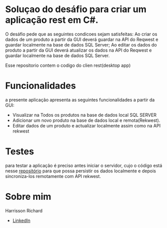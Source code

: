 # Soluçao do desáfio para criar um aplicação rest em C#.
O desáfio pede que as seguintes condicoes sejam satisfeitas:
Ao criar os dados de um produto a partir da GUI deverá guardar na API do Reqwest e guardar localmente na base de dados SQL Server;
Ao editar os dados do produto a partir da GUI deverá atualizar os dados na API do Reqwest e guardar localmente na base de dados SQL Server.

Esse repositorio contem o codigo do clien rest(desktop app)

# Funcionalidades
a presente aplicação apresenta as seguintes funcionalidades a partir da GUI:
* Visualizar na Todos os produtos na base de dados local SQL SERVER
* Adicionar um novo produto na base de dados local e remota(Rekwest).
* Editar dados de um produto e actualizar localmente assim como na API rekwest

# Testes
para testar a aplicação é preciso antes iniciar o servidor, cujo o código está nesse <a href="https://github.com/HarrissonRichard/dev-challenge-webapi">repositório</a> para que possa persistir os dados localmente  e depois sincroniza-los remotamente com API rekwest. 

# Sobre mim
Harrisson Richard
- <a href="https://www.linkedin.com/in/harrisson-richard/">LinkedIn</a>
